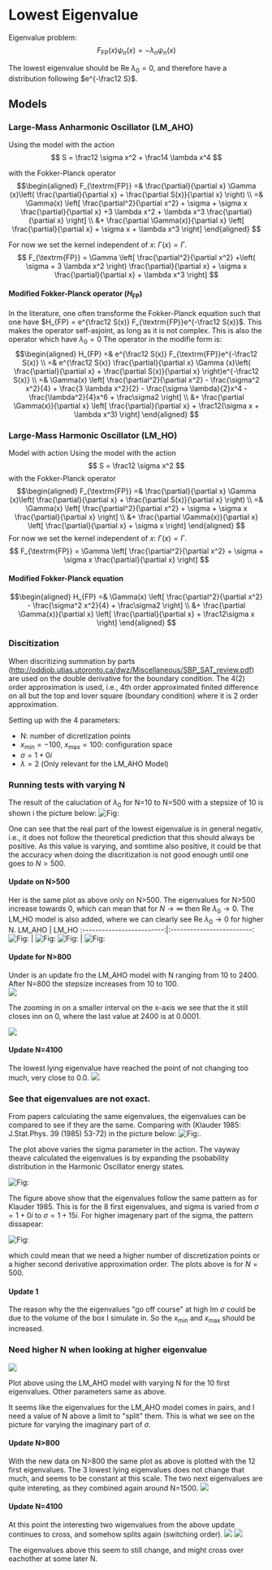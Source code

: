 # Lowest Eigenvalue

Eigenvalue problem:
$$
    F_{\textrm{FP}}(x) \psi_n(x) = -\lambda_n \psi_n(x)
$$

The lowest eigenvalue should be $\textrm{Re } \lambda_0 = 0$, and therefore have a distribution following $e^{-\frac12 S}$.

## Models

### Large-Mass Anharmonic Oscillator (LM_AHO)
Using the model with the action
$$
    S = \frac12 \sigma x^2 + \frac14 \lambda x^4 
$$

with the Fokker-Planck operator
$$\begin{aligned}
    F_{\textrm{FP}} =& \frac{\partial}{\partial x} \Gamma (x)\left( \frac{\partial}{\partial x} + \frac{\partial S(x)}{\partial x} \right) \\
    =& \Gamma(x) \left[ \frac{\partial^2}{\partial x^2} + \sigma + \sigma x \frac{\partial}{\partial x} +3 \lambda x^2 + \lambda x^3 \frac{\partial}{\partial x}  \right] \\
    &+ \frac{\partial \Gamma(x)}{\partial x} \left[ \frac{\partial}{\partial x} + \sigma x + \lambda x^3 \right]
  \end{aligned}
$$

For now we set the kernel independent of $x$: $\Gamma(x) = \Gamma$.
$$
    F_{\textrm{FP}} = \Gamma \left[ \frac{\partial^2}{\partial x^2} +\left( \sigma + 3 \lambda x^2 \right) \frac{\partial}{\partial x} + \sigma x \frac{\partial}{\partial x} + \lambda x^3 \right]
$$


#### Modified Fokker-Planck operator ($H_{\textrm{FP}}$)

In the literature, one often transforme the Fokker-Planck equation such that one have $H_{FP} = e^{\frac12 S(x)} F_{\textrm{FP}}e^{-\frac12 S(x)}$. This makes the operator self-asjoint, as long as it is not complex. This is also the operator which have $\lambda_0=0$ The operator in the modifie form is:
$$\begin{aligned}
    H_{FP} =& e^{\frac12 S(x)} F_{\textrm{FP}}e^{-\frac12 S(x)} \\
    =& e^{\frac12 S(x)} \frac{\partial}{\partial x} \Gamma (x)\left( \frac{\partial}{\partial x} + \frac{\partial S(x)}{\partial x} \right)e^{-\frac12 S(x)} \\
    =& \Gamma(x) \left[ \frac{\partial^2}{\partial x^2} - \frac{\sigma^2 x^2}{4} + \frac{3 \lambda x^2}{2} - \frac{\sigma \lambda}{2}x^4 - \frac{\lambda^2}{4}x^6 + \frac\sigma2 \right] \\
    &+ \frac{\partial \Gamma(x)}{\partial x} \left[ \frac{\partial}{\partial x} + \frac12(\sigma x + \lambda x^3) \right]
  \end{aligned}
$$

### Large-Mass Harmonic Oscillator (LM_HO)
Model with action
Using the model with the action
$$
    S = \frac12 \sigma x^2
$$
with the Fokker-Planck operator
$$\begin{aligned}
    F_{\textrm{FP}} =& \frac{\partial}{\partial x} \Gamma (x)\left( \frac{\partial}{\partial x} + \frac{\partial S(x)}{\partial x} \right) \\
    =& \Gamma(x) \left[ \frac{\partial^2}{\partial x^2} + \sigma + \sigma x \frac{\partial}{\partial x}  \right] \\
    &+ \frac{\partial \Gamma(x)}{\partial x} \left[ \frac{\partial}{\partial x} + \sigma x \right]
  \end{aligned}
$$
For now we set the kernel independent of $x$: $\Gamma(x) = \Gamma$.
$$
F_{\textrm{FP}} = \Gamma \left[ \frac{\partial^2}{\partial x^2} + \sigma + \sigma x \frac{\partial}{\partial x} \right] 
$$

#### Modified Fokker-Planck equation
$$\begin{aligned}
    H_{FP} =& \Gamma(x) \left[ \frac{\partial^2}{\partial x^2} - \frac{\sigma^2 x^2}{4}  + \frac\sigma2 \right] \\
    &+ \frac{\partial \Gamma(x)}{\partial x} \left[ \frac{\partial}{\partial x} + \frac12\sigma x \right]
  \end{aligned}
$$



### Discitization
When discritizing summation by parts (http://oddjob.utias.utoronto.ca/dwz/Miscellaneous/SBP_SAT_review.pdf) are used on the double derivative for the boundary condition. The 4(2) order approximation is used, i.e., 4th order approximated finited difference on all but the top and lover square (boundary condition) where it is 2 order approximation.

Setting up with the 4 parameters:
* N: number of dicretization points
* $x_{\textrm{min}}=-100$, $x_{\textrm{max}}=100$: configuration space
* $\sigma = 1 + 0i$
* $\lambda = 2$ (Only relevant for the LM_AHO Model)


### Running tests with varying N
The result of the caluclation of $\lambda_0$ for N=10 to N=500 with a stepsize of 10 is shown i the picture below:
![Fig:](../Figures/LM_AHO/EVal_gs_varyN_10-500_on_-100_100.png)


One can see that the real part of the lowest eigenvalue is in general negativ, i.e., it does not follow the theoretical prediction that this should always be positive. As this value is varying, and somtime also positive, it could be that the accuracy when doing the discritization is not good enough until one goes to $N>500$.

#### Update on N>500
Her is the same plot as above only on N>500. The eigenvalues for N>500 increase towards 0, which can mean that for $N\rightarrow \infty$ then $\textrm{Re } \lambda_0 \rightarrow 0$. The LM_HO model is also added, where we can clearly see $\textrm{Re } \lambda_0 \rightarrow 0$ for higher N.
LM_AHO            |  LM_HO
:-------------------------:|:-------------------------:
![Fig:](../Figures/LM_AHO/EVal_gs_varyN_10-800_on_-100_100.png)  |  ![Fig:](../Figures/LM_HO/EVal_gs_varyN_10-790_on_-100-100.png)
![Fig:](../Figures/LM_AHO/EVal_gs_varyN_10-800_on_-100_100_Zoomed.png)  |  ![Fig:](../Figures/LM_HO/EVal_gs_varyN_10-790_on_-100-100_Zoomed.png)


#### Update for N>800
Under is an update fro the LM_AHO model with N ranging from 10 to 2400. After N=800 the stepsize increases from 10 to 100.  
![](../Figures/LM_AHO/EVal_H_Re_EvalNr_0-0_sig_1_i0_N_10-2400_K_1_on_-100-100.png)

The zooming in on a smaller interval on the x-axis we see that the it still closes inn on 0, where the last value at 2400 is at 0.0001.

![](../Figures/LM_AHO/EVal_H_Re_EvalNr_0-0_sig_1_i0_N_10-2400_K_1_on_-100-100_Zoomed.png)

#### Update N=4100
The lowest lying eigenvalue have reached the point of not changing too much, very close to 0.0.
![](../Figures/LM_AHO/EVal_H_Re_EvalNr_0-12_sig_1_i0_N_10-4100_K_1_on_-100-100_Zoomed_Eval0.png)


### See that eigenvalues are not exact. 
From papers calculating the same eigenvalues, the eigenvalues can be compared to see if they are the same. Comparing with (Klauder 1985: J.Stat.Phys. 39 (1985) 53-72) in the picture below:
![Fig:](../Figures/LM_AHO/Klauder_EigenvalueInComplexPlane.png).

The plot above varies the sigma parameter in the action. The vayway theave calculated the eigenvalues is by expanding the psobability distribution in the Harmonic Oscillator energy states. 

![Fig:](../Figures/LM_AHO/EVal_sigma_1_i0-15_NEvals_8_on_-100_100.png)

The figure above show that the eigenvalues follow the same pattern as for Klauder 1985. This is for the 8 first eigenvalues, and sigma is varied from $\sigma=1+0i$ to $\sigma=1+15i$. For higher imagenary part of the sigma, the pattern dissapear:

![Fig:](../Figures/LM_AHO/EVal_sigma_1_i0-20_NEvals_8_on_-100_100.png)

which could mean that we need a higher number of discretization points or a higher second derivative approximation order. The plots above is for $N=500$.

#### Update 1
The reason why the the eigenvalues "go off course" at high Im $\sigma$ could be due to the volume of the box I simulate in. So the $x_{\textrm{min}}$ and $x_{\textrm{max}}$ should be increased. 

### Need higher N when looking at higher eigenvalue
![](../Figures/LM_AHO/EVal_Re_EvalNr_0-10_sig_1_i0_NEvals_10_N_790_K_1_on_-100-100.png)

Plot above using the LM_AHO model with varying N for the 10 first eigenvalues. Other parameters same as above.

It seems like the eigenvalues for the LM_AHO model comes in pairs, and I need a value of N above a limit to "split" them. This is what we see on the picture for varying the imaginary part of $\sigma$.

#### Update N>800
With the new data on N>800 the same plot as above is plotted with the 12 first eigenvalues. The 3 lowest lying eigenvalues does not change that much, and seems to be constant at this scale. The two next eigenvalues are quite intereting, as they combined again around N=1500. 
![](../Figures/LM_AHO/EVal_H_Re_EvalNr_0-12_sig_1_i0_N_10-2400_K_1_on_-100-100.png)

#### Update N=4100
At this point the interesting two wigenvalues from the above update continues to cross, and somehow splits again (switching order).
![](../Figures/LM_AHO/EVal_H_Re_EvalNr_0-12_sig_1_i0_N_10-4100_K_1_on_-100-100.png)
![](../Figures/LM_AHO/EVal_H_Re_EvalNr_0-12_sig_1_i0_N_10-4100_K_1_on_-100-100_Zoomed_Eval3-4.png)

The eigenvalues above this seem to still change, and might cross over eachother at some later N.